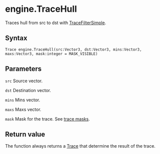 # engine.TraceHull
Traces hull from src to dst with [TraceFilterSimple]().

## Syntax
```
Trace engine.TraceHull(src:Vector3, dst:Vector3, mins:Vector3, maxs:Vector3, mask:integer = MASK_VISIBLE)
```

## Parameters
```src``` Source vector.

```dst``` Destination vector.

```mins``` Mins vector.

```maxs``` Maxs vector.

```mask``` Mask for the trace. See [trace masks]().

## Return value
The function always returns a [Trace](../../class/trace.md) that determine the
result of the trace.
